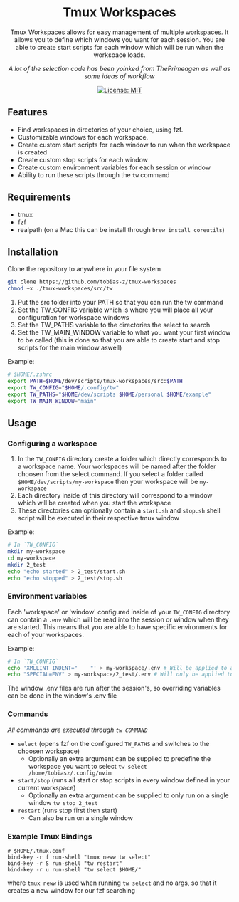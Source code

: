 <div align="center">

# Tmux Workspaces

Tmux Workspaces allows for easy management of multiple workspaces. It allows you to define which windows you want for each session.
You are able to create start scripts for each window which will be run when the workspace loads.

_A lot of the selection code has been yoinked from ThePrimeagen as well as some ideas of workflow_

[![License: MIT](https://img.shields.io/badge/License-MIT-green.svg)](https://opensource.org/licenses/MIT)

</div>

## Features

- Find workspaces in directories of your choice, using fzf.
- Customizable windows for each workspace.
- Create custom start scripts for each window to run when the workspace is created
- Create custom stop scripts for each window
- Create custom environment variables for each session or window
- Ability to run these scripts through the `tw` command

## Requirements

- tmux
- fzf
- realpath (on a Mac this can be install through `brew install coreutils`)

## Installation

Clone the repository to anywhere in your file system

```sh
git clone https://github.com/tobias-z/tmux-workspaces
chmod +x ./tmux-workspaces/src/tw
```

1. Put the src folder into your PATH so that you can run the tw command
2. Set the TW_CONFIG variable which is where you will place all your configuration for workspace windows
3. Set the TW_PATHS variable to the directories the select to search
4. Set the TW_MAIN_WINDOW variable to what you want your first window to be called (this is done so that you are able to create start and stop scripts for the main window aswell)

Example:

```sh
# $HOME/.zshrc
export PATH=$HOME/dev/scripts/tmux-workspaces/src:$PATH
export TW_CONFIG="$HOME/.config/tw"
export TW_PATHS="$HOME/dev/scripts $HOME/personal $HOME/example"
export TW_MAIN_WINDOW="main"
```

## Usage

### Configuring a workspace

1. In the `TW_CONFIG` directory create a folder which directly corresponds to a workspace name.
   Your workspaces will be named after the folder choosen from the select command.
   If you select a folder called `$HOME/dev/scripts/my-workspace` then your workspace will be `my-workspace`
2. Each directory inside of this directory will correspond to a window which will be created when you start the workspace
3. These directories can optionally contain a `start.sh` and `stop.sh` shell script will be executed in their respective tmux window

Example:

```sh
# In `TW_CONFIG`
mkdir my-workspace
cd my-workspace
mkdir 2_test
echo "echo started" > 2_test/start.sh
echo "echo stopped" > 2_test/stop.sh
```

### Environment variables

Each 'workspace' or 'window' configured inside of your `TW_CONFIG` directory can contain a `.env` which will be read into the session or window when they are started.
This means that you are able to have specific environments for each of your workspaces.

Example:

```sh
# In `TW_CONFIG`
echo 'XMLLINT_INDENT="    "' > my-workspace/.env # Will be applied to all windows that workspace
echo "SPECIAL=ENV" > my-workspace/2_test/.env # Will only be applied to the 2_test window
```

The window .env files are run after the session's, so overriding variables can be done in the window's .env file

### Commands

_All commands are executed through `tw COMMAND`_

- `select` (opens fzf on the configured `TW_PATHS` and switches to the choosen workspace)
  - Optionally an extra argument can be supplied to predefine the workspace you want to select `tw select /home/tobiasz/.config/nvim`
- `start/stop` (runs all start or stop scripts in every window defined in your current workspace)
  - Optionally an extra argument can be supplied to only run on a single window `tw stop 2_test`
- `restart` (runs stop first then start)
  - Can also be run on a single window

### Example Tmux Bindings

```tmux
# $HOME/.tmux.conf
bind-key -r f run-shell "tmux neww tw select"
bind-key -r S run-shell "tw restart"
bind-key -r u run-shell "tw select $HOME/"
```

where `tmux neww` is used when running `tw select` and no args, so that it creates a new window for our fzf searching
